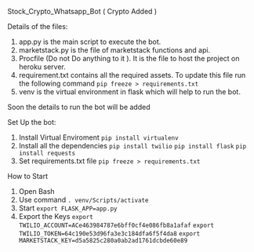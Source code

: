 Stock_Crypto_Whatsapp_Bot ( Crypto Added )


Details of the files:

1. app.py is the main script to execute the bot.
2. marketstack.py is the file of marketstack functions and api.
3. Procfile (Do not Do anything to it ). It is the file to host the project on heroku server.
4. requirement.txt contains all the required assets. To update this file run the following command
    ```pip freeze > requirements.txt```
5. venv is the virtual environment in flask which will help to run the bot.


Soon the details to run the bot will be added

Set Up the bot:

1. Install Virtual Enviroment
```pip install virtualenv```
2. Install all the dependencies
    ```pip install twilio```
    ```pip install flask```
    ```pip install requests```
3. Set requirements.txt file
    ```pip freeze > requirements.txt```


How to Start

1. Open Bash
2. Use command
```. venv/Scripts/activate```
3. Start
    ```export FLASK_APP=app.py```
4. Export the Keys
    ```export TWILIO_ACCOUNT=ACe463984787e6bff0cf4e086fb8a1afaf```
    ```export TWILIO_TOKEN=64c190e53d96fa3e3c184dfa6f5f4da8```
    ```export MARKETSTACK_KEY=d5a5825c280a0ab2ad1761dcbde60e89```

